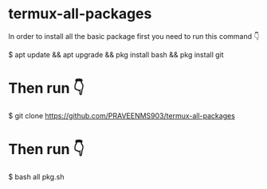 # termux-all-packages
In order to install all the basic package
first you need to run this command 👇

  $ apt update && apt upgrade && pkg install bash && pkg install git
# Then run 👇
  $ git clone https://github.com/PRAVEENMS903/termux-all-packages

# Then run 👇
  $ bash all pkg.sh
